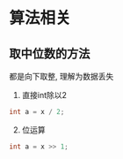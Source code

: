 # 算法相关

## 取中位数的方法

都是向下取整, 理解为数据丢失

1. 直接int除以2

```c
int a = x / 2;
```

2. 位运算

```c
int a = x >> 1;
```
